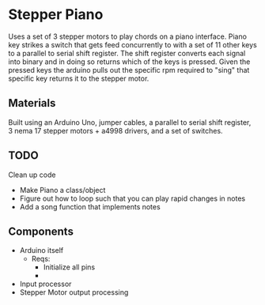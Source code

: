 # Stepper Piano
Uses a set of 3 stepper motors to play chords on a piano interface. Piano key strikes a switch that gets feed concurrently to with a set of 11 other keys to a parallel to serial shift register. The shift register converts each signal into binary and in doing so returns which of the keys is pressed. Given the pressed keys the arduino pulls out the specific rpm required to "sing" that specific key returns it to the stepper motor. 

## Materials
Built using an Arduino Uno, jumper cables, a parallel to serial shift register,  
3 nema 17 stepper motors + a4998 drivers, and a set of switches.

## TODO
Clean up code
* Make Piano a class/object
* Figure out how to loop such that you can play rapid changes in notes
* Add a song function that implements notes

## Components
* Arduino itself
    * Reqs:
        * Initialize all pins
        * 
* Input processor
* Stepper Motor output processing